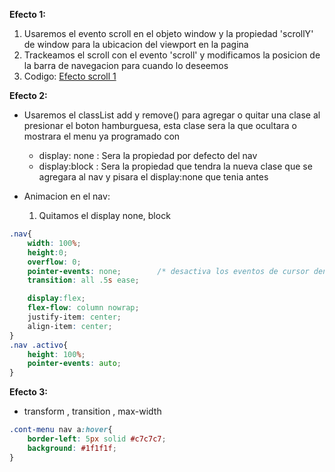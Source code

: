 
**Efecto 1:**
1. Usaremos el evento scroll en el objeto window y la propiedad 'scrollY' de window para la ubicacion del viewport en la pagina
2. Trackeamos el scroll con el evento 'scroll' y modificamos la posicion de la barra de navegacion para cuando lo deseemos
3. Codigo: [Efecto scroll 1](https://github.com/jesus-car/JesLibrary/blob/main/scroll.js)

**Efecto 2:**
- Usaremos el classList add y remove() para agregar o quitar una clase al presionar el boton hamburguesa, esta clase sera la que ocultara o mostrara el menu ya programado con 
	- display: none : Sera la propiedad por defecto del nav
	- display:block : Sera la propiedad que tendra la nueva clase que se agregara al nav y pisara el display:none que tenia antes

- Animacion en el nav: 
	1. Quitamos el display none, block
```css
.nav{
	width: 100%;
	height:0;
	overflow: 0;                  
	pointer-events: none;        /* desactiva los eventos de cursor dentro de la etiqueta */
	transition: all .5s ease; 

	display:flex;
	flex-flow: column nowrap;
	justify-item: center;
	align-item: center;
}
.nav .activo{
	height: 100%;
	pointer-events: auto;
}
```

**Efecto 3:**
- transform , transition , max-width 

```css
.cont-menu nav a:hover{
	border-left: 5px solid #c7c7c7;
	background: #1f1f1f;
}
```
